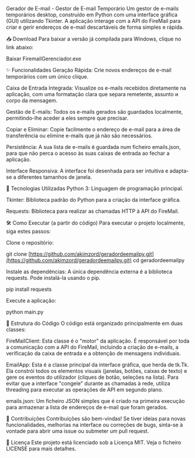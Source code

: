 Gerador de E-mail - Gestor de E-mail Temporário
Um gestor de e-mails temporários desktop, construído em Python com uma interface gráfica (GUI) utilizando Tkinter. A aplicação interage com a API do FireMail para criar e gerir endereços de e-mail descartáveis de forma simples e rápida.

📥 Download
Para baixar a versão já compilada para Windows, clique no link abaixo:

Baixar FiremailGerenciador.exe

✨ Funcionalidades
Geração Rápida: Crie novos endereços de e-mail temporários com um único clique.

Caixa de Entrada Integrada: Visualize os e-mails recebidos diretamente na aplicação, com uma formatação clara que separa remetente, assunto и corpo da mensagem.

Gestão de E-mails: Todos os e-mails gerados são guardados localmente, permitindo-lhe aceder a eles sempre que precisar.

Copiar e Eliminar: Copie facilmente o endereço de e-mail para a área de transferência ou elimine e-mails que já não são necessários.

Persistência: A sua lista de e-mails é guardada num ficheiro emails.json, para que não perca o acesso às suas caixas de entrada ao fechar a aplicação.

Interface Responsiva: A interface foi desenhada para ser intuitiva e adapta-se a diferentes tamanhos de janela.

🚀 Tecnologias Utilizadas
Python 3: Linguagem de programação principal.

Tkinter: Biblioteca padrão do Python para a criação da interface gráfica.

Requests: Biblioteca para realizar as chamadas HTTP à API do FireMail.

🛠️ Como Executar (a partir do código)
Para executar o projeto localmente, siga estes passos:

Clone o repositório:

git clone [https://github.com/akimzord/geradordeemailpy.git](https://github.com/akimzord/geradordeemailpy.git)
cd geradordeemailpy

Instale as dependências:
A única dependência externa é a biblioteca requests. Pode instalá-la usando o pip.

pip install requests

Execute a aplicação:

python main.py

📂 Estrutura do Código
O código está organizado principalmente em duas classes:

FireMailClient: Esta classe é o "motor" da aplicação. É responsável por toda a comunicação com a API do FireMail, incluindo a criação de e-mails, a verificação da caixa de entrada e a obtenção de mensagens individuais.

EmailApp: Esta é a classe principal da interface gráfica, que herda de tk.Tk. Ela constrói todos os elementos visuais (janelas, botões, caixas de texto) e gere os eventos do utilizador (cliques de botão, seleções na lista). Para evitar que a interface "congele" durante as chamadas à rede, utiliza threading para executar as operações de API em segundo plano.

emails.json: Um ficheiro JSON simples que é criado na primeira execução para armazenar a lista de endereços de e-mail que foram gerados.

🤝 Contribuições
Contribuições são bem-vindas! Se tiver ideias para novas funcionalidades, melhorias na interface ou correções de bugs, sinta-se à vontade para abrir uma issue ou submeter um pull request.

📄 Licença
Este projeto está licenciado sob a Licença MIT. Veja o ficheiro LICENSE para mais detalhes.
